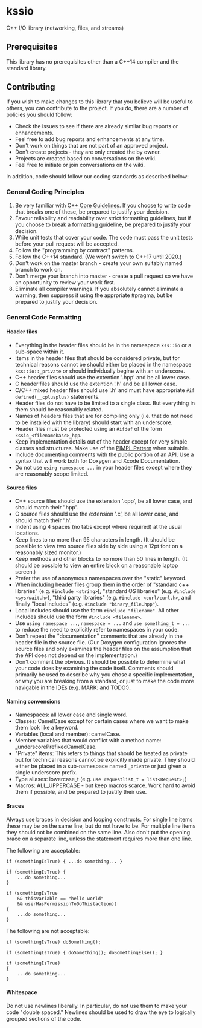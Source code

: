 # kssio
C++ I/O library (networking, files, and streams)

## Prerequisites

This library has no prerequisites other than a C++14 compiler and the standard library.

## Contributing

If you wish to make changes to this library that you believe will be useful to others, you can
contribute to the project. If you do, there are a number of policies you should follow:

* Check the issues to see if there are already similar bug reports or enhancements.
* Feel free to add bug reports and enhancements at any time.
* Don't work on things that are not part of an approved project.
* Don't create projects - they are only created the by owner.
* Projects are created based on conversations on the wiki.
* Feel free to initiate or join conversations on the wiki.

In addition, code should follow our coding standards as described below:

### General Coding Principles

1. Be very familiar with [C++ Core Guidelines](http://isocpp.github.io/CppCoreGuidelines/CppCoreGuidelines).
If you choose to write code that breaks one of these, be prepared to justify your decision.
2. Favour reliability and readability over strict formatting guidelines, but if you choose to break a 
formatting guideline, be prepared to justify your decision.
3. Write unit tests that cover your code. The code must pass the unit tests before your pull request will be accepted.
4. Follow the "programming by contract" patterns. 
5. Follow the C++14 standard. (We won't switch to C++17 until 2020.)
6. Don't work on the master branch - create your own suitably named branch to work on.
7. Don't merge your branch into master - create a pull request so we have an opportunity to review your work first.
8. Eliminate all compiler warnings. If you absolutely cannot eliminate a warning, then suppress it
using the apprpriate #pragma, but be prepared to justify your decision.

### General Code Formatting

#### Header files

* Everything in the header files should be in the namespace `kss::io` or a sub-space within it.
* Items in the header files that should be considered private, but for technical reasons cannot be should
either be placed in the namespace `kss::io::_private` or should individually begine with an underscore.
* C++ header files should use the extention '.hpp' and be all lower case.
* C header files should use the extention '.h' and be all lower case.
* C/C++ mixed header files should use '.h' and must have appropriate `#if defined(__cplusplus)` statements.
* Header files do not have to be limited to a single class. But everything in them should be
reasonably related.
* Names of headers files that are for compiling only (i.e. that do not need to be installed with the library) should 
start with an underscore.
* Header files must be protected using an `#ifdef` of the form `kssio_<filenamebase>_hpp`.
* Keep implementation details out of the header except for very simple classes and structures. Make use of 
the [PIMPL Pattern](https://en.cppreference.com/w/cpp/language/pimpl) when suitable.
* Include documenting comments with the public portion of an API. Use a syntax that will work both for 
Doxygen and Xcode Documentation.
* Do not use `using namespace ...` in your header files except where they are reasonably scope limited.

#### Source files

* C++ source files should use the extension '.cpp', be all lower case, and should match their '.hpp'.
* C source files should use the extension '.c', be all lower case, and should match their '.h'.
* Indent using 4 spaces (no tabs except where required) at the usual locations.
* Keep lines to no more than 95 characters in length. (It should be possible to view two source
files side by side using a 12pt font on a reasonably sized monitor.)
* Keep methods and other blocks to no more than 50 lines in length. (It should be possible to
view an entire block on a reasonable laptop screen.)
* Prefer the use of anonymous namespaces over the "static" keyword.
* When including header files group them in the order of "standard c++ libraries" (e.g. `#include <string>`), 
"standard OS libraries" (e.g. `#include <sys/wait.h>`), 
"third party libraries" (e.g. `#include <curl/curl.h>`, 
and finally "local includes" (e.g. `#include "binary_file.hpp"`).
* Local includes should use the form `#include "filename"`. All other includes should use the 
form `#include <filename>`.
* Use `using namespace ...`, `namespace = ...` and `use something_t = ...` to reduce the need to 
explicitly refer to namespaces in your code.
* Don't repeat the "documentation" comments that are already in the header file in the source file.
(Our Doxygen configuration ignores the source files and only examines the header files on the
assumption that the API does not depend on the implementation.)
* Don't comment the obvious. It should be possible to determine what your code does by 
examining the code itself. Comments should primarily be used to describe why you chose a
specific implementation, or why you are breaking from a standard, or just to make the code more 
navigable in the IDEs (e.g. MARK: and TODO:).

#### Naming convensions

* Namespaces: all lower case and single word.
* Classes: CamelCase except for certain cases where we want to make them look like a keyword.
* Variables (local and member): camelCase.
* Member variables that would conflict with a method name: _underscorePrefixedCamelCase.
* "Private" items: This refers to things that should be treated as private but for technical reasons cannot be 
explicitly made private. They should either be placed in a sub-namespace named `_private` or just given a 
single underscore prefix.
* Type aliases: lowercase_t (e.g. `use requestlist_t = list<Request>;`)
* Macros: ALL_UPPERCASE - but keep macros scarce. Work hard to avoid them if possible,
and be prepared to justify their use.

#### Braces

Always use braces in decision and looping constructs. For single line items these may be on the same line,
but do not have to be. For multiple line items they should not be combined on the same line. Also
don't put the opening brace on a separate line, unless the statement requires more than one line.

The following are acceptable:

    if (somethingIsTrue) { ...do something... }

    if (somethingIsTrue) {
        ...do something... 
    }

    if (somethingIsTrue 
        && thisVariable == "hello world"
        && userHasPermissionToDoThis(action))
    {
        ...do something...
    }

The following are not acceptable:

    if (somethingIsTrue) doSomething();
    
    if (somethingIsTrue) { doSomething(); doSomethingElse(); }

    if (somethingIsTrue)
    {
        ...do something...
    }

#### Whitespace

Do not use newlines liberally. In particular, do not use them to make your code "double spaced."
Newlines should be used to draw the eye to logically grouped sections of the code.
